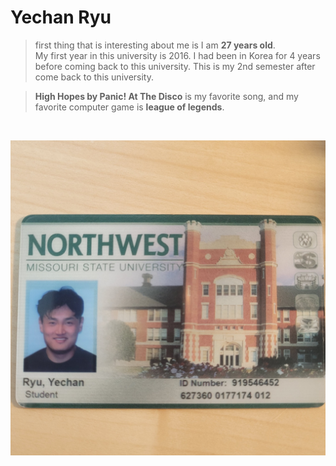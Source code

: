 # Yechan Ryu
> first thing that is interesting about me is I am **27 years old**.<br>
My first year in this university is 2016. I had been in Korea for 4 years before coming back to this university. This is my 2nd semester after come back to this university.


> **High Hopes by Panic! At The Disco** is my favorite song, and my favorite computer game is **league of legends**. 

<br>

![My Student ID card](/images/KakaoTalk_Photo_2024-01-17-16-45-02.gif)
